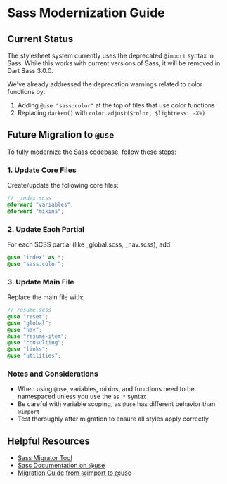 # Sass Modernization Guide

## Current Status

The stylesheet system currently uses the deprecated `@import` syntax in Sass. While this works with current versions of Sass, it will be removed in Dart Sass 3.0.0.

We've already addressed the deprecation warnings related to color functions by:
1. Adding `@use "sass:color"` at the top of files that use color functions
2. Replacing `darken()` with `color.adjust($color, $lightness: -X%)`

## Future Migration to `@use`

To fully modernize the Sass codebase, follow these steps:

### 1. Update Core Files

Create/update the following core files:

```scss
// _index.scss
@forward "variables";
@forward "mixins";
```

### 2. Update Each Partial

For each SCSS partial (like _global.scss, _nav.scss), add:

```scss
@use "index" as *;
@use "sass:color";
```

### 3. Update Main File

Replace the main file with:

```scss
// resume.scss
@use "reset";
@use "global";
@use "nav";
@use "resume-item";
@use "consulting";
@use "links";
@use "utilities";
```

### Notes and Considerations

- When using `@use`, variables, mixins, and functions need to be namespaced unless you use the `as *` syntax
- Be careful with variable scoping, as `@use` has different behavior than `@import`
- Test thoroughly after migration to ensure all styles apply correctly

## Helpful Resources

- [Sass Migrator Tool](https://sass-lang.com/documentation/cli/migrator)
- [Sass Documentation on @use](https://sass-lang.com/documentation/at-rules/use)
- [Migration Guide from @import to @use](https://sass-lang.com/blog/the-module-system-is-launched)
